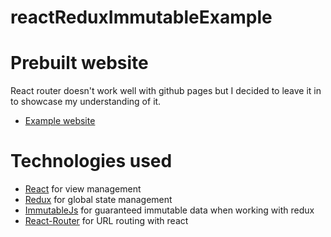 # reactReduxImmutableExample




# Prebuilt website
React router doesn't work well with github pages but I decided to leave it in to showcase my understanding of it.
* [Example website](https://thestraded.github.io/reactReduxImmutableExample/)

# Technologies used
* [React](https://reactjs.org/) for view management
* [Redux](https://redux.js.org/) for global state management
* [ImmutableJs](https://facebook.github.io/immutable-js/) for guaranteed immutable data when working with redux
* [React-Router](https://github.com/ReactTraining/react-router) for URL routing with react
